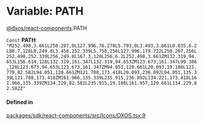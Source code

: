 # Variable: PATH

[@dxos/react-components](../modules/dxos_react_components.md).PATH

 `Const` **PATH**: ``"M252.498,3.661L250.207,0L127.996,76.278L5.793,0L3.493,3.661L0.035,6.2L88.7,128L0,249.8L3.458,252.339L5.758,256L127.996,179.722L250.207,256L252.498,252.339L256,249.8L167.3,128L256,6.2L252.498,3.661ZM132.319,94.653L156.614,128L132.319,161.347L132.319,94.653ZM123.673,161.347L99.386,128L123.673,94.653L123.673,161.347ZM94.051,120.661L20.093,19.108L121.779,82.582L94.051,120.661ZM121.788,173.418L20.093,236.892L94.051,135.339L121.788,173.418ZM161.966,135.339L235.915,236.892L134.221,173.418L161.966,135.339ZM134.229,82.582L235.915,19.108L161.957,120.661L134.229,82.582Z"``

#### Defined in

[packages/sdk/react-components/src/Icons/DXOS.tsx:9](https://github.com/dxos/dxos/blob/main/packages/sdk/react-components/src/Icons/DXOS.tsx#L9)
